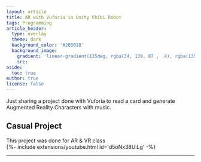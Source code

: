 ```yaml
---
layout: article
title: AR with Vuforia in Unity Chibi Robot
tags: Programming
article_header:
  type: overlay
  theme: dark
  background_color: '#203028'
  background_image:
    gradient: 'linear-gradient(135deg, rgba(34, 139, 87 , .4), rgba(139, 34, 139, .4))'
    src:
aside:
  toc: true
author: true
license: false
---
```

Just sharing a project done with Vuforia to read a card and generate Augmented Reality Characters with music.

<!--more-->
## Casual Project
<div align="justify" markdown="1">
This project was done for AR & VR class
</div>

<div>{%- include extensions/youtube.html id='d5oNx38UiLg' -%}</div>


----
<br>
